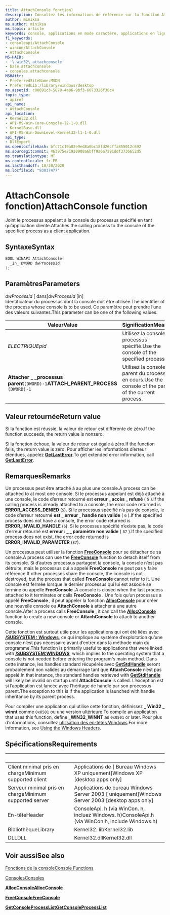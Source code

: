 ```yaml
---
title: AttachConsole fonction)
description: Consultez les informations de référence sur la fonction AttachConsole, qui attache le processus appelant à la console du processus spécifié.
author: miniksa
ms.author: miniksa
ms.topic: article
keywords: console, applications en mode caractère, applications en ligne de commande, applications de terminal, API console
f1_keywords:
- consoleapi/AttachConsole
- wincon/AttachConsole
- AttachConsole
MS-HAID:
- '\_win32\_attachconsole'
- base.attachconsole
- consoles.attachconsole
MSHAttr:
- PreferredSiteName:MSDN
- PreferredLib:/library/windows/desktop
ms.assetid: c00691c3-5878-4a06-9bf3-6073326f36c4
topic_type:
- apiref
api_name:
- AttachConsole
api_location:
- Kernel32.dll
- API-MS-Win-Core-Console-l2-1-0.dll
- KernelBase.dll
- API-MS-Win-DownLevel-Kernel32-l1-1-0.dll
api_type:
- DllExport
ms.openlocfilehash: bfc71c10a02e9ed8a0bc18fd26cffa855012c692
ms.sourcegitcommit: 463975e71920908a6bff9a6a7291ddf3736652d5
ms.translationtype: MT
ms.contentlocale: fr-FR
ms.lasthandoff: 10/30/2020
ms.locfileid: "93037477"
---
```

# <a name="attachconsole-function"></a><span data-ttu-id="6a5c2-104">AttachConsole fonction)</span><span class="sxs-lookup"><span data-stu-id="6a5c2-104">AttachConsole function</span></span>

<span data-ttu-id="6a5c2-105">Joint le processus appelant à la console du processus spécifié en tant qu’application cliente.</span><span class="sxs-lookup"><span data-stu-id="6a5c2-105">Attaches the calling process to the console of the specified process as a client application.</span></span>

## <a name="syntax"></a><span data-ttu-id="6a5c2-106">Syntaxe</span><span class="sxs-lookup"><span data-stu-id="6a5c2-106">Syntax</span></span>

```C
BOOL WINAPI AttachConsole(
  _In_ DWORD dwProcessId
);
```

## <a name="parameters"></a><span data-ttu-id="6a5c2-107">Paramètres</span><span class="sxs-lookup"><span data-stu-id="6a5c2-107">Parameters</span></span>

<span data-ttu-id="6a5c2-108">*dwProcessId* \[ dans\]</span><span class="sxs-lookup"><span data-stu-id="6a5c2-108">*dwProcessId* \[in\]</span></span>  
<span data-ttu-id="6a5c2-109">Identificateur du processus dont la console doit être utilisée.</span><span class="sxs-lookup"><span data-stu-id="6a5c2-109">The identifier of the process whose console is to be used.</span></span> <span data-ttu-id="6a5c2-110">Ce paramètre peut prendre l’une des valeurs suivantes.</span><span class="sxs-lookup"><span data-stu-id="6a5c2-110">This parameter can be one of the following values.</span></span>

| <span data-ttu-id="6a5c2-111">Valeur</span><span class="sxs-lookup"><span data-stu-id="6a5c2-111">Value</span></span> | <span data-ttu-id="6a5c2-112">Signification</span><span class="sxs-lookup"><span data-stu-id="6a5c2-112">Meaning</span></span> |
|-|-|
| <span data-ttu-id="6a5c2-113">*ELECTRIQUE*</span><span class="sxs-lookup"><span data-stu-id="6a5c2-113">*pid*</span></span> | <span data-ttu-id="6a5c2-114">Utilisez la console du processus spécifié.</span><span class="sxs-lookup"><span data-stu-id="6a5c2-114">Use the console of the specified process.</span></span> |
| <span data-ttu-id="6a5c2-115">**Attacher \_ \_processus parent**`(DWORD)-1`</span><span class="sxs-lookup"><span data-stu-id="6a5c2-115">**ATTACH\_PARENT\_PROCESS** `(DWORD)-1`</span></span> | <span data-ttu-id="6a5c2-116">Utilisez la console du parent du processus en cours.</span><span class="sxs-lookup"><span data-stu-id="6a5c2-116">Use the console of the parent of the current process.</span></span> |

## <a name="return-value"></a><span data-ttu-id="6a5c2-117">Valeur retournée</span><span class="sxs-lookup"><span data-stu-id="6a5c2-117">Return value</span></span>

<span data-ttu-id="6a5c2-118">Si la fonction est réussie, la valeur de retour est différente de zéro.</span><span class="sxs-lookup"><span data-stu-id="6a5c2-118">If the function succeeds, the return value is nonzero.</span></span>

<span data-ttu-id="6a5c2-119">Si la fonction échoue, la valeur de retour est égale à zéro.</span><span class="sxs-lookup"><span data-stu-id="6a5c2-119">If the function fails, the return value is zero.</span></span> <span data-ttu-id="6a5c2-120">Pour afficher les informations d’erreur étendues, appelez [**GetLastError**](https://msdn.microsoft.com/library/windows/desktop/ms679360).</span><span class="sxs-lookup"><span data-stu-id="6a5c2-120">To get extended error information, call [**GetLastError**](https://msdn.microsoft.com/library/windows/desktop/ms679360).</span></span>

## <a name="remarks"></a><span data-ttu-id="6a5c2-121">Remarques</span><span class="sxs-lookup"><span data-stu-id="6a5c2-121">Remarks</span></span>

<span data-ttu-id="6a5c2-122">Un processus peut être attaché à au plus une console.</span><span class="sxs-lookup"><span data-stu-id="6a5c2-122">A process can be attached to at most one console.</span></span> <span data-ttu-id="6a5c2-123">Si le processus appelant est déjà attaché à une console, le code d’erreur retourné est **erreur \_ accès \_ refusé** ( `5` ).</span><span class="sxs-lookup"><span data-stu-id="6a5c2-123">If the calling process is already attached to a console, the error code returned is **ERROR\_ACCESS\_DENIED** (`5`).</span></span> <span data-ttu-id="6a5c2-124">Si le processus spécifié n’a pas de console, le code d’erreur retourné **est \_ erreur \_ handle non valide** ( `6` ).</span><span class="sxs-lookup"><span data-stu-id="6a5c2-124">If the specified process does not have a console, the error code returned is **ERROR\_INVALID\_HANDLE** (`6`).</span></span> <span data-ttu-id="6a5c2-125">Si le processus spécifié n’existe pas, le code d’erreur retourné est **erreur : \_ \_ paramètre non valide** ( `87` ).</span><span class="sxs-lookup"><span data-stu-id="6a5c2-125">If the specified process does not exist, the error code returned is **ERROR\_INVALID\_PARAMETER** (`87`).</span></span>

<span data-ttu-id="6a5c2-126">Un processus peut utiliser la fonction [**FreeConsole**](freeconsole.md) pour se détacher de sa console.</span><span class="sxs-lookup"><span data-stu-id="6a5c2-126">A process can use the [**FreeConsole**](freeconsole.md) function to detach itself from its console.</span></span> <span data-ttu-id="6a5c2-127">Si d’autres processus partagent la console, la console n’est pas détruite, mais le processus qui a appelé **FreeConsole** ne peut pas y faire référence.</span><span class="sxs-lookup"><span data-stu-id="6a5c2-127">If other processes share the console, the console is not destroyed, but the process that called **FreeConsole** cannot refer to it.</span></span> <span data-ttu-id="6a5c2-128">Une console est fermée lorsque le dernier processus qui lui est associé se termine ou appelle **FreeConsole** .</span><span class="sxs-lookup"><span data-stu-id="6a5c2-128">A console is closed when the last process attached to it terminates or calls **FreeConsole** .</span></span> <span data-ttu-id="6a5c2-129">Une fois qu’un processus a appelé **FreeConsole** , il peut appeler la fonction [**AllocConsole**](allocconsole.md) pour créer une nouvelle console ou **AttachConsole** à attacher à une autre console.</span><span class="sxs-lookup"><span data-stu-id="6a5c2-129">After a process calls **FreeConsole** , it can call the [**AllocConsole**](allocconsole.md) function to create a new console or **AttachConsole** to attach to another console.</span></span>

<span data-ttu-id="6a5c2-130">Cette fonction est surtout utile pour les applications qui ont été liées avec [**/SUBSYSTEM : Windows**](https://docs.microsoft.com/cpp/build/reference/subsystem-specify-subsystem), ce qui implique au système d’exploitation qu’une console n’est pas nécessaire avant d’entrer dans la méthode main du programme.</span><span class="sxs-lookup"><span data-stu-id="6a5c2-130">This function is primarily useful to applications that were linked with [**/SUBSYSTEM:WINDOWS**](https://docs.microsoft.com/cpp/build/reference/subsystem-specify-subsystem), which implies to the operating system that a console is not needed before entering the program's main method.</span></span> <span data-ttu-id="6a5c2-131">Dans cette instance, les handles standard récupérés avec [**GetStdHandle**](getstdhandle.md) seront probablement non valides au démarrage tant que **AttachConsole** n’est pas appelé.</span><span class="sxs-lookup"><span data-stu-id="6a5c2-131">In that instance, the standard handles retrieved with [**GetStdHandle**](getstdhandle.md) will likely be invalid on startup until **AttachConsole** is called.</span></span> <span data-ttu-id="6a5c2-132">L’exception est si l’application est lancée avec l’héritage de handle par son processus parent.</span><span class="sxs-lookup"><span data-stu-id="6a5c2-132">The exception to this is if the application is launched with handle inheritance by its parent process.</span></span>

<span data-ttu-id="6a5c2-133">Pour compiler une application qui utilise cette fonction, définissez **\_ Win32 \_ winnt** comme `0x0501` ou une version ultérieure.</span><span class="sxs-lookup"><span data-stu-id="6a5c2-133">To compile an application that uses this function, define **\_WIN32\_WINNT** as `0x0501` or later.</span></span> <span data-ttu-id="6a5c2-134">Pour plus d’informations, consultez [utilisation des en-têtes Windows](https://msdn.microsoft.com/library/windows/desktop/aa383745).</span><span class="sxs-lookup"><span data-stu-id="6a5c2-134">For more information, see [Using the Windows Headers](https://msdn.microsoft.com/library/windows/desktop/aa383745).</span></span>

## <a name="requirements"></a><span data-ttu-id="6a5c2-135">Spécifications</span><span class="sxs-lookup"><span data-stu-id="6a5c2-135">Requirements</span></span>

| &nbsp; | &nbsp; |
|-|-|
| <span data-ttu-id="6a5c2-136">Client minimal pris en charge</span><span class="sxs-lookup"><span data-stu-id="6a5c2-136">Minimum supported client</span></span> | <span data-ttu-id="6a5c2-137">Applications de \[ Bureau Windows XP uniquement\]</span><span class="sxs-lookup"><span data-stu-id="6a5c2-137">Windows XP \[desktop apps only\]</span></span> |
| <span data-ttu-id="6a5c2-138">Serveur minimal pris en charge</span><span class="sxs-lookup"><span data-stu-id="6a5c2-138">Minimum supported server</span></span> | <span data-ttu-id="6a5c2-139">Applications de bureau Windows Server 2003 \[ uniquement\]</span><span class="sxs-lookup"><span data-stu-id="6a5c2-139">Windows Server 2003 \[desktop apps only\]</span></span> |
| <span data-ttu-id="6a5c2-140">En-tête</span><span class="sxs-lookup"><span data-stu-id="6a5c2-140">Header</span></span> | <span data-ttu-id="6a5c2-141">ConsoleApi. h (via WinCon. h, incluez Windows. h)</span><span class="sxs-lookup"><span data-stu-id="6a5c2-141">ConsoleApi.h (via WinCon.h, include Windows.h)</span></span> |
| <span data-ttu-id="6a5c2-142">Bibliothèque</span><span class="sxs-lookup"><span data-stu-id="6a5c2-142">Library</span></span> | <span data-ttu-id="6a5c2-143">Kernel32. lib</span><span class="sxs-lookup"><span data-stu-id="6a5c2-143">Kernel32.lib</span></span> |
| <span data-ttu-id="6a5c2-144">DLL</span><span class="sxs-lookup"><span data-stu-id="6a5c2-144">DLL</span></span> | <span data-ttu-id="6a5c2-145">Kernel32.dll</span><span class="sxs-lookup"><span data-stu-id="6a5c2-145">Kernel32.dll</span></span> |

## <a name="see-also"></a><span data-ttu-id="6a5c2-146">Voir aussi</span><span class="sxs-lookup"><span data-stu-id="6a5c2-146">See also</span></span>

[<span data-ttu-id="6a5c2-147">Fonctions de la console</span><span class="sxs-lookup"><span data-stu-id="6a5c2-147">Console Functions</span></span>](console-functions.md)

[<span data-ttu-id="6a5c2-148">Consoles</span><span class="sxs-lookup"><span data-stu-id="6a5c2-148">Consoles</span></span>](consoles.md)

[<span data-ttu-id="6a5c2-149">**AllocConsole**</span><span class="sxs-lookup"><span data-stu-id="6a5c2-149">**AllocConsole**</span></span>](allocconsole.md)

[<span data-ttu-id="6a5c2-150">**FreeConsole**</span><span class="sxs-lookup"><span data-stu-id="6a5c2-150">**FreeConsole**</span></span>](freeconsole.md)

[<span data-ttu-id="6a5c2-151">**GetConsoleProcessList**</span><span class="sxs-lookup"><span data-stu-id="6a5c2-151">**GetConsoleProcessList**</span></span>](getconsoleprocesslist.md)
